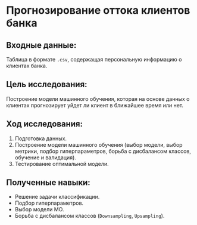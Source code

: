 # Прогнозирование оттока клиентов банка

## Входные данные:

Таблица в формате `.csv`, содержащая персональную информацию о клиентах банка.

## Цель исследования:

Построение модели машинного обучения, которая на основе данных о клиентах прогнозирует уйдет ли клиент в ближайшее время или нет.

## Ход исследования:

1. Подготовка данных.
2. Построение модели машинного обучения (выбор модели, выбор метрики, подбор гиперпараметров, борьба с дисбалансом классов, обучение и валидация).
3. Тестирование оптимальной модели.

## Полученные навыки:

* Решение задачи классификации.
* Подбор гиперпараметров.
* Выбор модели МО.
* Борьба с дисбалансом классов (`Downsampling`, `Upsampling`).
